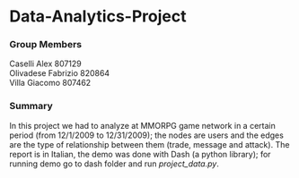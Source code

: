 # Data-Analytics-Project
### Group Members
Caselli Alex 807129 <br />
Olivadese Fabrizio 820864<br />
Villa Giacomo 807462

### Summary
In this project we had to analyze at MMORPG game network in a certain period (from 12/1/2009 to 12/31/2009); the nodes are users and the edges are the type of relationship between them (trade, message and attack). The report is in Italian, the demo was done with Dash (a python library); for running demo go to dash folder and run *project_data.py*.
